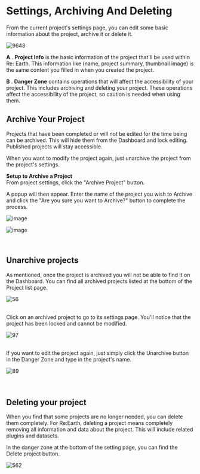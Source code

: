 # Settings, Archiving And Deleting

From the current project's settings page, you can edit some basic information about the project, archive it or delete it.

![9648](https://github.com/CS-eukarya/User-Manual-English-/assets/154571156/c6168cca-05df-4f75-b532-0bc9a2fc2eac)

**A** . **Project Info** is the basic information of the project that'll be used within Re: Earth. This information like (name, project summary, thumbnail image) is the same content you filled in when you created the project.

**B** . **Danger Zone** contains operations that will affect the accessibility of your project. This includes archiving and deleting your project. These operations affect the accessibility of the project, so caution is needed when using them.
<br>


## Archive Your Project

Projects that have been completed or will not be edited for the time being can be archived. This will hide them from the Dashboard and lock editing. Published projects will stay accessible.

When you want to modify the project again, just unarchive the project from the project's settings.

**Setup to Archive a Project**
<br>
From project settings, click the "Archive Project" button.

A popup will then appear. Enter the name of the project you wish to Archive and click the "Are you sure you want to Archive?" button to complete the process.

![image](https://github.com/CS-eukarya/User-Manual-English-/assets/154571156/ce9d8ce7-030e-456a-ada7-1ddbca4e4200)


![image](https://github.com/CS-eukarya/User-Manual-English-/assets/154571156/206e472a-aa80-45ff-9950-ceda88754500)


<br>

## Unarchive projects

As mentioned, once the project is archived you will not be able to find it on the Dashboard. You can find all archived projects listed at the bottom of the Project list page.

![56](https://github.com/CS-eukarya/User-Manual-English-/assets/154571156/48f39843-fe02-4860-94ef-a818b1718412)
<br>
<br>

Click on an archived project to go to its settings page. You'll notice that the project has been locked and cannot be modified.

![97](https://github.com/CS-eukarya/User-Manual-English-/assets/154571156/98b02d01-0128-4e01-bc23-5bea98ab590d)
<br>
<br>

If you want to edit the project again, just simply click the Unarchive button in the Danger Zone and type in the project's name.

![89](https://github.com/CS-eukarya/User-Manual-English-/assets/154571156/10876ba7-fd1f-47cf-9516-08c12e755189)
<br>
<br>
<br>

## Deleting your project

When you find that some projects are no longer needed, you can delete them completely. For Re:Earth, deleting a project means completely removing all information and data about the project. This will include related plugins and datasets.

In the danger zone at the bottom of the setting page, you can find the Delete project button.

![562](https://github.com/CS-eukarya/User-Manual-English-/assets/154571156/9a3ec4c1-f578-4dfc-802e-0d85c65c75ef)
